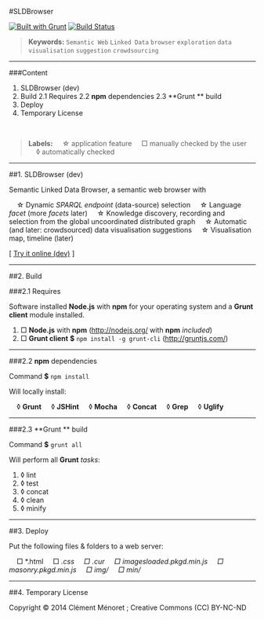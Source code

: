 #SLDBrowser

[![Built with Grunt](https://cdn.gruntjs.com/builtwith.png)](http://gruntjs.com/) [![Build Status](https://travis-ci.org/clemeno/SLDBrowser.svg?branch=dev)](https://travis-ci.org/clemeno/SLDBrowser) 

> **Keywords:** 
> `Semantic Web` `Linked Data` `browser` `exploration` `data visualisation` `suggestion` `crowdsourcing`

---

###Content

 1. SLDBrowser (dev)
 2. Build
  2.1 Requires
  2.2 **npm** dependencies
  2.3 **Grunt ** build
 3. Deploy
 4. Temporary License

<br />

> **Labels:** 
> &nbsp;&nbsp;&nbsp;&nbsp;&star; application feature
> &nbsp;&nbsp;&nbsp;&nbsp;&squ; manually checked by the user
> &nbsp;&nbsp;&nbsp;&nbsp;&loz; automatically checked

---

##1. SLDBrowser (dev)

Semantic Linked Data Browser, a semantic web browser with 

 &nbsp;&nbsp;&nbsp;&nbsp;&star; Dynamic *SPARQL endpoint* (data-source) selection
 &nbsp;&nbsp;&nbsp;&nbsp;&star; Language *facet* (more *facets* later)
 &nbsp;&nbsp;&nbsp;&nbsp;&star; Knowledge discovery, recording and selection from the global uncoordinated distributed graph
 &nbsp;&nbsp;&nbsp;&nbsp;&star; Automatic (and later: crowdsourced) data visualisation suggestions
 &nbsp;&nbsp;&nbsp;&nbsp;&star; Visualisation map, timeline (later)

\[ [Try it online (dev)](http://pirmil.eu/) \]

---

##2. Build

###2.1 Requires

Software installed **Node.js** with **npm** for your operating system and a **Grunt client** module installed. 

 1. &squ; **Node.js** with **npm** (http://nodejs.org/ with **npm** *included*) 
 2. &squ; **Grunt client** **$** `npm install -g grunt-cli` (http://gruntjs.com/) 

---

###2.2 **npm** dependencies

Command **$** `npm install` 

Will locally install: 

 &nbsp;&nbsp;&nbsp;&nbsp;&loz; **Grunt**
 &nbsp;&nbsp;&nbsp;&nbsp;&loz; **JSHint**
 &nbsp;&nbsp;&nbsp;&nbsp;&loz; **Mocha**
 &nbsp;&nbsp;&nbsp;&nbsp;&loz; **Concat**
 &nbsp;&nbsp;&nbsp;&nbsp;&loz; **Grep**
 &nbsp;&nbsp;&nbsp;&nbsp;&loz; **Uglify**

---

###2.3 **Grunt ** build

Command **$** `grunt all`

Will perform all **Grunt** *tasks*: 

 1. &loz; lint
 2. &loz; test
 3. &loz; concat
 4. &loz; clean
 5. &loz; minify

---

##3. Deploy

Put the following files &amp; folders to a web server: 

 &nbsp;&nbsp;&nbsp;&nbsp;&squ; *.html
 &nbsp;&nbsp;&nbsp;&nbsp;&squ; *.css
 &nbsp;&nbsp;&nbsp;&nbsp;&squ; *.cur
 &nbsp;&nbsp;&nbsp;&nbsp;&squ; imagesloaded.pkgd.min.js
 &nbsp;&nbsp;&nbsp;&nbsp;&squ; masonry.pkgd.min.js
 &nbsp;&nbsp;&nbsp;&nbsp;&squ; img/*
 &nbsp;&nbsp;&nbsp;&nbsp;&squ; min/*

---

##4. Temporary License

Copyright © 2014 Clément Ménoret ; Creative Commons (CC) BY-NC-ND
